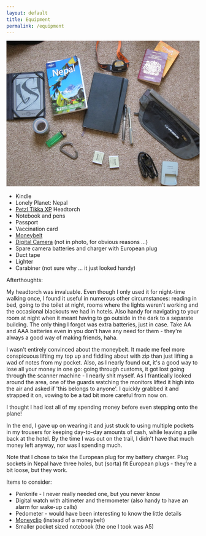 ```yaml
---
layout: default
title: Equipment
permalink: /equipment
---
```

![](/assets/bits.jpg "Miscellaneous Bits")

* Kindle
* Lonely Planet: Nepal
* <a href="http://www.petzl.com/en/node/16804">Petzl Tikka XP</a> Headtorch
* Notebook and pens
* Passport
* Vaccination card
* <a href="http://www.lifeventure.co.uk/htm/security/body-wallet-waist.html">Moneybelt</a>
* <a href="/preparation/digital-camera/">Digital Camera</a> (not in photo, for obvious reasons ...)
* Spare camera batteries and charger with European plug
* Duct tape
* Lighter
* Carabiner (not sure why ... it just looked handy)


Afterthoughts:

My headtorch was invaluable. Even though I only used it for night-time walking once, I found it useful in numerous other circumstances: reading in bed, going to the toilet at night, rooms where the lights weren't working and the occasional blackouts we had in hotels. Also handy for navigating to your room at night when it meant having to go outside in the dark to a separate building. The only thing I forgot was extra batteries, just in case. Take AA and AAA batteries even in you don't have any need for them - they're always a good way of making friends, haha.

I wasn't entirely convinced about the moneybelt. It made me feel more conspicuous lifting my top up and fiddling about with zip than just lifting a wad of notes from my pocket. Also, as I nearly found out, it's a good way to lose all your money in one go: going through customs, it got lost going through the scanner machine - I nearly shit myself. As I frantically looked around the area, one of the guards watching the monitors lifted it high into the air and asked if 'this belongs to anyone'. I quickly grabbed it and strapped it on, vowing to be a tad bit more careful from now on.

I thought I had lost all of my spending money before even stepping onto the plane!

In the end, I gave up on wearing it and just stuck to using multiple pockets in my trousers for keeping day-to-day amounts of cash, while leaving a pile back at the hotel. By the time I was out on the trail, I didn't have that much money left anyway, nor was I spending much.

Note that I chose to take the European plug for my battery charger. Plug sockets in Nepal have three holes, but (sorta) fit European plugs - they're a bit loose, but they work.

Items to consider:

* Penknife - I never really needed one, but you never know
* Digital watch with altimeter and thermometer (also handy to have an alarm for wake-up calls)
* Pedometer - would have been interesting to know the little details
* <a href="http://www.amazon.co.uk/gp/product/B000SM3MYG/">Moneyclip</a> (instead of a moneybelt)
* Smaller pocket sized notebook (the one I took was A5)

